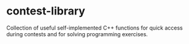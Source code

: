 # contest-library
Collection of useful self-implemented C++ functions for quick access during contests and for solving programming exercises.
